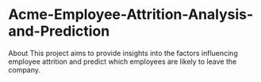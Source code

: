 # Acme-Employee-Attrition-Analysis-and-Prediction
About This project aims to provide insights into the factors influencing employee attrition and predict which employees are likely to leave the company.
